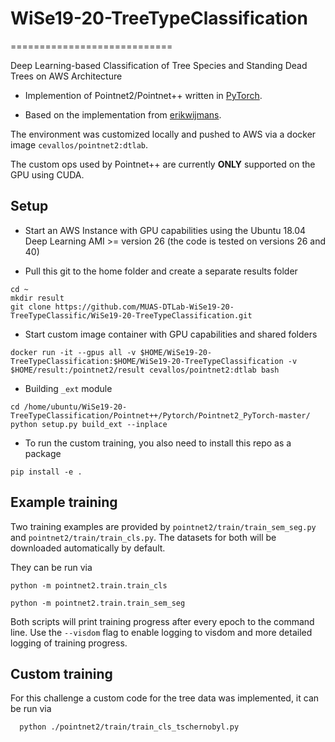 


# WiSe19-20-TreeTypeClassification
============================


Deep Learning-based Classification of Tree Species and Standing Dead Trees on AWS Architecture

* Implemention of Pointnet2/Pointnet++ written in [PyTorch](http://pytorch.org).

* Based on the implementation from [erikwijmans](https://github.com/erikwijmans/Pointnet2_PyTorch).


The environment was customized locally and pushed to AWS via a docker image ``cevallos/pointnet2:dtlab``.


The custom ops used by Pointnet++ are currently **ONLY** supported on the GPU using CUDA.

Setup
-----

* Start an AWS Instance with GPU capabilities using the Ubuntu 18.04 Deep Learning AMI >= version 26 (the code is tested on versions 26 and 40)

* Pull this git to the home folder and create a separate results folder

````
cd ~
mkdir result
git clone https://github.com/MUAS-DTLab-WiSe19-20-TreeTypeClassific/WiSe19-20-TreeTypeClassification.git 
````

* Start custom image container with GPU capabilities and shared folders

````
docker run -it --gpus all -v $HOME/WiSe19-20-TreeTypeClassification:$HOME/WiSe19-20-TreeTypeClassification -v $HOME/result:/pointnet2/result cevallos/pointnet2:dtlab bash
````
    
* Building `_ext` module



````
cd /home/ubuntu/WiSe19-20-TreeTypeClassification/Pointnet++/Pytorch/Pointnet2_PyTorch-master/
python setup.py build_ext --inplace
````

* To run the custom training, you also need to install this repo as a package

````
pip install -e .
````


Example training
------------------

Two training examples are provided by ``pointnet2/train/train_sem_seg.py`` and ``pointnet2/train/train_cls.py``.
The datasets for both will be downloaded automatically by default.


They can be run via

````
python -m pointnet2.train.train_cls

python -m pointnet2.train.train_sem_seg
````

Both scripts will print training progress after every epoch to the command line.  Use the ``--visdom`` flag to
enable logging to visdom and more detailed logging of training progress.

Custom training
------------------

For this challenge a custom code for the tree data was implemented, it can be run via
````
  python ./pointnet2/train/train_cls_tschernobyl.py
````
